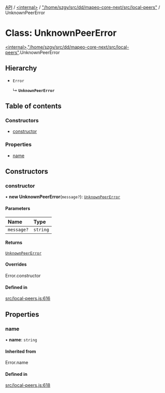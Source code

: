 [API](../README.md) / [\<internal\>](../modules/internal_.md) / ["/home/szgy/src/dd/mapeo-core-next/src/local-peers"](../modules/internal_.__home_szgy_src_dd_mapeo_core_next_src_local_peers_.md) / UnknownPeerError

# Class: UnknownPeerError

[\<internal\>](../modules/internal_.md).["/home/szgy/src/dd/mapeo-core-next/src/local-peers"](../modules/internal_.__home_szgy_src_dd_mapeo_core_next_src_local_peers_.md).UnknownPeerError

## Hierarchy

- `Error`

  ↳ **`UnknownPeerError`**

## Table of contents

### Constructors

- [constructor](internal_.__home_szgy_src_dd_mapeo_core_next_src_local_peers_.UnknownPeerError.md#constructor)

### Properties

- [name](internal_.__home_szgy_src_dd_mapeo_core_next_src_local_peers_.UnknownPeerError.md#name)

## Constructors

### constructor

• **new UnknownPeerError**(`message?`): [`UnknownPeerError`](internal_.__home_szgy_src_dd_mapeo_core_next_src_local_peers_.UnknownPeerError.md)

#### Parameters

| Name | Type |
| :------ | :------ |
| `message?` | `string` |

#### Returns

[`UnknownPeerError`](internal_.__home_szgy_src_dd_mapeo_core_next_src_local_peers_.UnknownPeerError.md)

#### Overrides

Error.constructor

#### Defined in

[src/local-peers.js:616](https://github.com/digidem/mapeo-core-next/blob/315dc9781d8d2f74f17b1fd651a3ae81272b7fac/src/local-peers.js#L616)

## Properties

### name

• **name**: `string`

#### Inherited from

Error.name

#### Defined in

[src/local-peers.js:618](https://github.com/digidem/mapeo-core-next/blob/315dc9781d8d2f74f17b1fd651a3ae81272b7fac/src/local-peers.js#L618)

